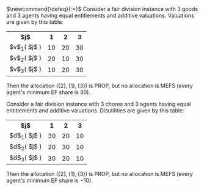 <span class="invisible">
$\newcommand{\defeq}{:=}$
</span>
Consider a fair division instance with 3 goods and 3 agents having equal entitlements and additive valuations.
Valuations are given by this table:

<table>
<tr><th>$j$</th><th>1</th><th>2</th><th>3</th></tr>
<tr><td>$v$<sub>1</sub>( $j$ )</td><td>10</td><td>20</td><td>30</td></tr>
<tr><td>$v$<sub>2</sub>( $j$ )</td><td>20</td><td>10</td><td>30</td></tr>
<tr><td>$v$<sub>3</sub>( $j$ )</td><td>10</td><td>20</td><td>30</td></tr>
</table>

Then the allocation $(\{2\}, \{1\}, \{3\})$ is PROP, but no allocation is MEFS
(every agent's minimum EF share is 30).

Consider a fair division instance with 3 chores and 3 agents having equal entitlements and additive valuations.
Disutilities are given by this table:

<table>
<tr><th>$j$</th><th>1</th><th>2</th><th>3</th></tr>
<tr><td>$d$<sub>1</sub>( $j$ )</td><td>30</td><td>20</td><td>10</td></tr>
<tr><td>$d$<sub>2</sub>( $j$ )</td><td>20</td><td>30</td><td>10</td></tr>
<tr><td>$d$<sub>3</sub>( $j$ )</td><td>30</td><td>20</td><td>10</td></tr>
</table>

Then the allocation $(\{2\}, \{1\}, \{3\})$ is PROP, but no allocation is MEFS
(every agent's minimum EF share is $-10$).
